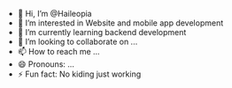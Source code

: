 - 👋 Hi, I’m @Haileopia
- 👀 I’m interested in Website and mobile app development
- 🌱 I’m currently learning backend development
- 💞️ I’m looking to collaborate on ...
- 📫 How to reach me ...
- 😄 Pronouns: ...
- ⚡ Fun fact: No kiding just working

<!---
Haileopia/Haileopia is a ✨ special ✨ repository because its `README.md` (this file) appears on your GitHub profile.
You can click the Preview link to take a look at your changes.
--->
